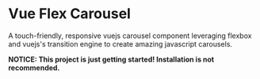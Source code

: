 # Vue Flex Carousel
A touch-friendly, responsive vuejs carousel component leveraging flexbox and vuejs's transition engine to create amazing javascript carousels.

**NOTICE: This project is just getting started!  Installation is not recommended.**
